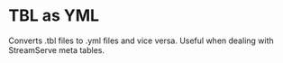 # TBL as YML

Converts .tbl files to .yml files and vice versa. Useful when dealing with StreamServe meta tables.
